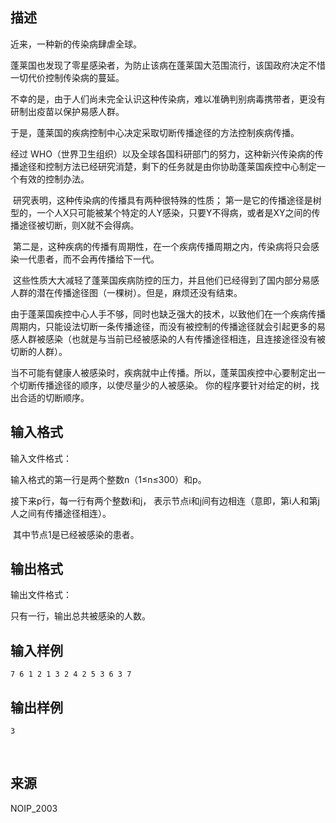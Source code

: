 ## 描述

<p> 近来，一种新的传染病肆虐全球。 </p> <p> 蓬莱国也发现了零星感染者，为防止该病在蓬莱国大范围流行，该国政府决定不惜一切代价控制传染病的蔓延。 </p> <p> 不幸的是，由于人们尚未完全认识这种传染病，难以准确判别病毒携带者，更没有研制出疫苗以保护易感人群。 </p> <p> 于是，蓬莱国的疾病控制中心决定采取切断传播途径的方法控制疾病传播。 </p> <p> 经过 WHO（世界卫生组织）以及全球各国科研部门的努力，这种新兴传染病的传播途径和控制方法已经研究消楚，剩下的任务就是由你协助蓬莱国疾控中心制定一个有效的控制办法。  </p> <p>  研究表明，这种传染病的传播具有两种很特殊的性质； 第一是它的传播途径是树型的，一个人X只可能被某个特定的人Y感染，只要Y不得病，或者是XY之间的传播途径被切断，则X就不会得病。  </p> <p>  第二是，这种疾病的传播有周期性，在一个疾病传播周期之内，传染病将只会感染一代患者，而不会再传播给下一代。 </p> <p>  这些性质大大减轻了蓬莱国疾病防控的压力，并且他们已经得到了国内部分易感人群的潜在传播途径图（一棵树）。但是，麻烦还没有结束。 </p> <p> 由于蓬莱国疾控中心人手不够，同时也缺乏强大的技术，以致他们在一个疾病传播周期内，只能设法切断一条传播途径，而没有被控制的传播途径就会引起更多的易感人群被感染（也就是与当前已经被感染的人有传播途径相连，且连接途径没有被切断的人群）。 </p> <p> 当不可能有健康人被感染时，疾病就中止传播。所以，蓬莱国疾控中心要制定出一个切断传播途径的顺序，以使尽量少的人被感染。 你的程序要针对给定的树，找出合适的切断顺序。 </p>

## 输入格式

<p> 输入文件格式：  </p> <p> 输入格式的第一行是两个整数n（1≤n≤300）和p。  </p> <p> 接下来p行，每一行有两个整数i和j， 表示节点i和j间有边相连（意即，第i人和第j人之间有传播途径相连）。 </p> <p>  其中节点1是已经被感染的患者。 </p>

## 输出格式

<p> 输出文件格式：  </p> <p> 只有一行，输出总共被感染的人数。 </p>

## 输入样例

```plaintext
7 6 1 2 1 3 2 4 2 5 3 6 3 7 
```

## 输出样例

```plaintext
3
```



 

## 来源

NOIP_2003

